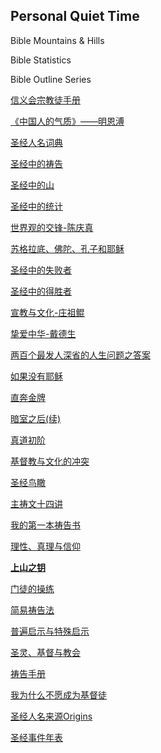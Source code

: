 ## Personal Quiet Time

Bible Mountains & Hills

Bible Statistics

Bible Outline Series

[信义会宗教徒手册](信义会宗教徒手册.md)

[《中国人的气质》——明恩溥](中国人的气质-阅读.md)

[圣经人名词典](圣经中的人名.md)

[圣经中的祷告](圣经中的祷告.md)

[圣经中的山](圣经中的山.md)

[圣经中的统计](圣经统计知识.md)

[世界观的交锋-陈庆真](世界观的交锋-陈庆真.md)

[苏格拉底、佛陀、孔子和耶稣](苏格拉底佛陀孔子和耶稣.md)

[圣经中的失败者](圣经中的失败者.md)

[圣经中的得胜者](圣经中的得胜者.md)

[宣教与文化-庄祖鲲](宣教与文化-庄祖鲲.md)

[挚爱中华-戴德生](挚爱中华-戴德生传记.md)

[两百个最发人深省的人生问题之答案](两百个人生问题.md)

[如果没有耶稣](如果没有耶稣.md)

[直奔金牌](直奔金牌.md)

[暗室之后(续)](暗室之后(续).md)

[真道初阶](真道初阶.md)

[基督教与文化的冲突](基督教与文化的冲突.md)

[圣经鸟瞰](圣经鸟瞰.md)

[主祷文十四讲](主祷文十四讲.md)

[我的第一本祷告书](我的第一本祷告.md)

[理性、真理与信仰](理性真理与信仰.md)

[**上山之钥**](上山之钥.md)

[门徒的操练](门徒的操练.md)

[简易祷告法](简易祷告发.md)

[普遍启示与特殊启示](普遍启示与特殊启示.md)

[圣灵、基督与教会](圣灵基督与教会.md)

[祷告手册](祷告手册.md)

[我为什么不愿成为基督徒](我为什么不愿成为基督徒.md)

[圣经人名来源Origins](圣经人名来源Origins.md)

[圣经事件年表](圣经事件年表.md)